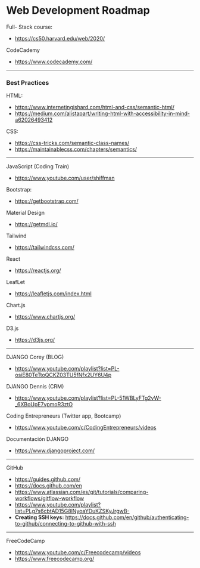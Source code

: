 # Web Development Roadmap

Full- Stack course:
* https://cs50.harvard.edu/web/2020/

CodeCademy
* https://www.codecademy.com/

***

### Best Practices
HTML:
* https://www.internetingishard.com/html-and-css/semantic-html/
* https://medium.com/alistapart/writing-html-with-accessibility-in-mind-a62026493412

CSS:
* https://css-tricks.com/semantic-class-names/
* https://maintainablecss.com/chapters/semantics/

***

JavaScript (Coding Train)
* https://www.youtube.com/user/shiffman

Bootstrap:
* https://getbootstrap.com/

Material Design
* https://getmdl.io/

Tailwind
* https://tailwindcss.com/

React
* https://reactjs.org/

LeafLet
* https://leafletjs.com/index.html

Chart.js
* https://www.chartjs.org/

D3.js
* https://d3js.org/

***

DJANGO Corey (BLOG)
* https://www.youtube.com/playlist?list=PL-osiE80TeTtoQCKZ03TU5fNfx2UY6U4p

DJANGO Dennis (CRM)
* https://www.youtube.com/playlist?list=PL-51WBLyFTg2vW-_6XBoUpE7vpmoR3ztO

Coding Entrepreneurs (Twitter app, Bootcamp)
* https://www.youtube.com/c/CodingEntrepreneurs/videos

Documentación DJANGO
* https://www.djangoproject.com/

***

GitHub
* https://guides.github.com/
* https://docs.github.com/en
* https://www.atlassian.com/es/git/tutorials/comparing-workflows/gitflow-workflow
* https://www.youtube.com/playlist?list=PLg7s6cbtAD15G8lNyoaYDuKZSKyJrgwB- 
* **Creating SSH keys:** https://docs.github.com/en/github/authenticating-to-github/connecting-to-github-with-ssh

***

FreeCodeCamp
* https://www.youtube.com/c/Freecodecamp/videos
* https://www.freecodecamp.org/


